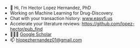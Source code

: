 - 👋 Hi, I’m Hector Lopez Hernandez, PhD
- Working on Machine Learning for Drug-Discovery.
- Chat with your transaction history: www.easyfi.us
- Accelerate your literature reviews: https://github.com/lopez-hector/pub_find
- 👨🏻‍🏫 [Google Scholar](https://scholar.google.com/citations?user=XYubcwcAAAAJ&hl=en&authuser=1)
- 📫 hlopezhernandez01@gmail.com

